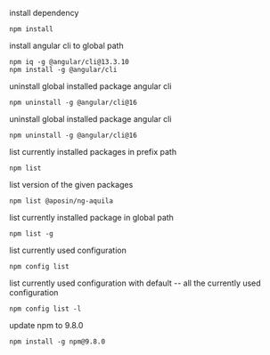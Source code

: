install dependency
```
npm install
```

install angular cli to global path
```
npm iq -g @angular/cli@13.3.10
npm install -g @angular/cli
```

uninstall global installed package angular cli
```
npm uninstall -g @angular/cli@16
```

uninstall global installed package angular cli
```
npm uninstall -g @angular/cli@16
```

list currently installed packages in prefix path
```
npm list
```

list version of the given packages
```
npm list @aposin/ng-aquila
```

list currently installed package in global path
```
npm list -g
```

list currently used configuration
```
npm config list
```

list currently used configuration with default -- all the currently used configuration
```
npm config list -l
```
update npm to 9.8.0
```
npm install -g npm@9.8.0
```
